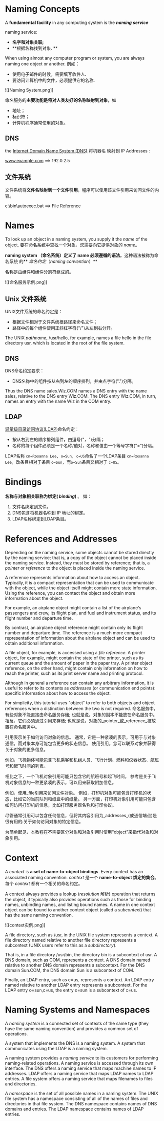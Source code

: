 # Naming Concepts

A **fundamental facility** in any computing system is the **_naming service_**

naming service:
- **名字和对象关联;**
- **根据名称找到对象. **


When using almost any computer program or system, you are always naming one object or another. 
例如：
- 使用电子邮件的时候，需要填写收件人. 
- 要访问计算机中的文件，必须提供它的名称. 

![[Naming System.png]]

命名服务的**主要功能是将对人类友好的名称映射到对象**，如
- 地址；
- 标识符；
- 计算机程序通常使用的对象。

## DNS
the [Internet Domain Name System (DNS)](http://www.ietf.org/rfc/rfc1034.txt) 将机器名 映射到 IP Addresses :

www.example.com ==> 192.0.2.5

## 文件系统
文件系统将**文件名映射到一个文件引用**，程序可以使用该文件引用来访问文件的内容。

c:\bin\autoexec.bat ==> File Reference

# Names

To look up an object in a naming system, you supply it the _name_ of the object.
要在命名系统中查找一个对象，您需要向它提供对象的 _name_。

**naming system （命名系统）定义了 name 必须遵循的语法**。这种语法被称为命名系统 的** _命名约定_（_naming convention_）**

名称是由组件和组件分割符组成的。

![[命名服务示例.png]]

## Unix 文件系统
UNIX文件系统的命名约定是：
- 根据文件相对于文件系统根路径来命名文件；
- 路径中的每个组件使用正斜杠字符("/")从左到右分开。

The UNIX _pathname_, /usr/hello, for example, names a file hello in the file directory usr, which is located in the root of the file system.

## DNS 
DNS命名约定要求：
- DNS名称中的组件按从右到左的顺序排列，并由点字符(".")分隔。

Thus the DNS name sales.Wiz.COM names a DNS entry with the name sales, relative to the DNS entry Wiz.COM. The DNS entry Wiz.COM, in turn, names an entry with the name Wiz in the COM entry.



## LDAP
[轻量级目录访问协议(LDAP)](http://www.ietf.org/rfc/rfc2251.txt)命名约定：
- 按从右到左的顺序排列组件，由逗号("，")分隔；
- 名称的每个组件必须是一个名称/值对，名称和值由一个等号字符("=")分隔。

LDAP名称 `cn=Rosanna Lee, o=Sun, c=US`命名了一个LDAP条目 `cn=Rosanna Lee`，改条目相对于条目 `o=Sun`，而`o=Sun`条目又相对于 `c=US`。

# Bindings

**名称与对象相关联称为绑定( _binding_)** 。
如：
1. 文件名绑定到文件。
2. DNS包含将机器名称到 IP 地址的绑定。
3. LDAP名称绑定到LDAP条目。

# References and Addresses

Depending on the naming service, some objects cannot be stored directly by the naming service; that is, a copy of the object cannot be placed inside the naming service. Instead, they must be stored by reference; that is, a _pointer_ or _reference_ to the object is placed inside the naming service.

A reference represents information about how to access an object. Typically, it is a compact representation that can be used to communicate with the object, while the object itself might contain more state information. Using the reference, you can contact the object and obtain more information about the object.

For example, an airplane object might contain a list of the airplane's passengers and crew, its flight plan, and fuel and instrument status, and its flight number and departure time. 

By contrast, an airplane object reference might contain only its flight number and departure time. The reference is a much more compact representation of information about the airplane object and can be used to obtain additional information. 

A file object, for example, is accessed using a _file reference_. A printer object, for example, might contain the state of the printer, such as its current queue and the amount of paper in the paper tray. A printer object reference, on the other hand, might contain only information on how to reach the printer, such as its print server name and printing protocol.

Although in general a reference can contain any arbitrary information, it is useful to refer to its contents as _addresses_ (or communication end points): specific information about how to access the object.

For simplicity, this tutorial uses "object" to refer to both objects and object references when a distinction between the two is not required.
命名服务中，有些对象不能直接由命名服务存储;
也就是说，对象的副本不能放在命名服务中。
相反，它们必须通过引用来存储;
也就是说，对象的_pointer_或_reference_被放置在命名服务中。

引用表示关于如何访问对象的信息。
通常，它是一种紧凑的表示，可用于与对象通信，而对象本身可能包含更多的状态信息。
使用引用，您可以联系对象并获得关于对象的更多信息。

例如，飞机物体可能包含飞机乘客和机组人员、飞行计划、燃料和仪器状态、航班号和起飞时间的列表。

相比之下，一个飞机对象引用可能只包含它的航班号和起飞时间。
参考是关于飞机对象信息的一种更紧凑的表示，可以用来获取附加信息。

例如，使用_file引用来访问文件对象。
例如，打印机对象可能包含打印机的状态，比如它的当前队列和纸盒中的纸量。
另一方面，打印机对象引用可能只包含如何访问打印机的信息，比如打印服务器名称和打印协议。

尽管通常引用可以包含任何信息，但将其内容引用为_addresses_(或通信端点)是很有用的:关于如何访问对象的特定信息。

为简单起见，本教程在不需要区分对象和对象引用时使用“object”来指代对象和对象引用。

# Context

A _context_ is **a set of name-to-object bindings**. Every context has an associated naming convention. 
_context_ 是一个 **name-to-object 绑定的集合**。每个 _context_ 都有一个相关的命名约定。

A context always provides a lookup (_resolution_ 解析) operation that returns the object, it typically also provides operations such as those for binding names, unbinding names, and listing bound names. A name in one context object can be bound to another context object (called a _subcontext_) that has the same naming convention.

![[context实例.png]]

A file directory, such as /usr, in the UNIX file system represents a context. A file directory named relative to another file directory represents a subcontext (UNIX users refer to this as a _subdirectory_). 

That is, in a file directory /usr/bin, the directory bin is a subcontext of usr. A DNS domain, such as COM, represents a context. A DNS domain named relative to another DNS domain represents a subcontext. For the DNS domain Sun.COM, the DNS domain Sun is a subcontext of COM.

Finally, an LDAP entry, such as c=us, represents a context. An LDAP entry named relative to another LDAP entry represents a subcontext. For the LDAP entry o=sun,c=us, the entry o=sun is a subcontext of c=us.

# Naming Systems and Namespaces

A _naming system_ is a connected set of contexts of the same type (they have the same naming convention) and provides a common set of operations.

A system that implements the DNS is a naming system. A system that communicates using the LDAP is a naming system.

A naming system provides a _naming service_ to its customers for performing naming-related operations. A naming service is accessed through its own interface. The DNS offers a naming service that maps machine names to IP addresses. LDAP offers a naming service that maps LDAP names to LDAP entries. A file system offers a naming service that maps filenames to files and directories.

A _namespace_ is the set of all possible names in a naming system. The UNIX file system has a namespace consisting of all of the names of files and directories in that file system. The DNS namespace contains names of DNS domains and entries. The LDAP namespace contains names of LDAP entries.